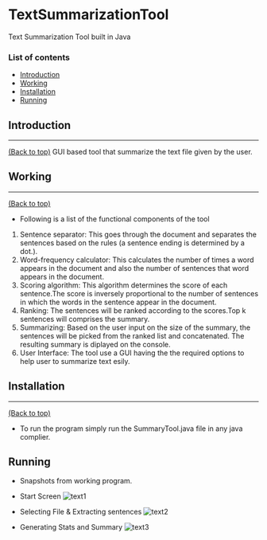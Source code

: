 # TextSummarizationTool
Text Summarization Tool built in Java

### List of contents

- [Introduction](#introduction)
- [Working](#working)
- [Installation](#installation)
- [Running](#running)


## Introduction
---
[(Back to top)](#list-of-contents)
GUI based tool that summarize the text file given by the user.

## Working
---
[(Back to top)](#list-of-contents)

- Following is a list of the functional components of the tool

1. Sentence separator:  This goes through the document and separates the sentences based on the rules (a sentence ending is determined by a dot.).
2. Word-frequency calculator: This calculates the number of times a word appears in the document and also the number of sentences that word appears in the document.
3. Scoring algorithm: This algorithm determines the score of each sentence.The score is inversely proportional to the number of sentences in which the words in the sentence appear in the document.
4. Ranking: The sentences will be ranked according to the scores.Top k sentences will comprises the summary.
5. Summarizing: Based on the user input on the size of the summary, the sentences will be picked from the ranked list and concatenated. The resulting summary is diplayed on the console.
6. User Interface: The tool use a GUI having the the required options to help user to summarize text esily.

## Installation
---
[(Back to top)](#list-of-contents)

- To run the program simply run the SummaryTool.java file in any java complier.

## Running


- Snapshots from working program.

- Start Screen
![text1](https://user-images.githubusercontent.com/32899655/87234232-ba172a80-c3ec-11ea-87c5-33c99144de64.png)

- Selecting File & Extracting sentences
![text2](https://user-images.githubusercontent.com/32899655/87234233-bb485780-c3ec-11ea-9421-4e6d44a75d88.png)

- Generating Stats and Summary
![text3](https://user-images.githubusercontent.com/32899655/87234235-bc798480-c3ec-11ea-9191-3d4f58bc3ef8.png)
